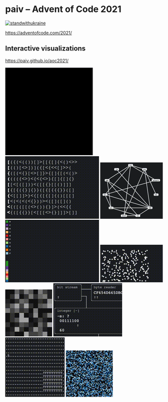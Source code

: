 paiv – Advent of Code 2021
==

[![standwithukraine](https://user-images.githubusercontent.com/196601/157240309-c95307b9-cfb2-44ae-bb69-78173263c6ba.svg)](https://ukrainewar.carrd.co/)

https://adventofcode.com/2021/

Interactive visualizations
--
https://paiv.github.io/aoc2021/

[![](docs/day/9/smog.gif)](https://paiv.github.io/aoc2021/day/9/)
[![](docs/day/10/syntax.gif)](https://paiv.github.io/aoc2021/day/10/)
[<img src="docs/day/12/search.gif" width="200">](https://paiv.github.io/aoc2021/day/12/)
[![](docs/day/14/chart.gif)](https://paiv.github.io/aoc2021/day/14/)
[![](docs/day/13/fold.gif)](https://paiv.github.io/aoc2021/day/13/)
[![](docs/day/15/search.gif)](https://paiv.github.io/aoc2021/day/15/)
[![](docs/day/16/device.gif)](https://paiv.github.io/aoc2021/day/16/)
[![](docs/day/17/probe.gif)](https://paiv.github.io/aoc2021/day/17/)
[![](docs/day/25/flock.gif)](https://paiv.github.io/aoc2021/day/25/)
